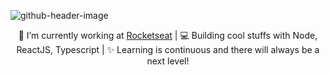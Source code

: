 ![github-header-image](https://user-images.githubusercontent.com/54600663/174625815-69a1f034-3bd9-4afe-9828-5f057127e069.png)

<div align="center" />

🚀 I’m currently working at [Rocketseat](https://rocketseat.com.br/) | 💻 Building cool stuffs with Node, ReactJS, Typescript | ✨ Learning is continuous and there will always be a next level!


